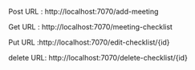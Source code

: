 Post URL : http://localhost:7070/add-meeting

Get URL : http://localhost:7070/meeting-checklist

Put URL :http://localhost:7070/edit-checklist/{id}

delete URL: http://localhost:7070/delete-checklist/{id}
